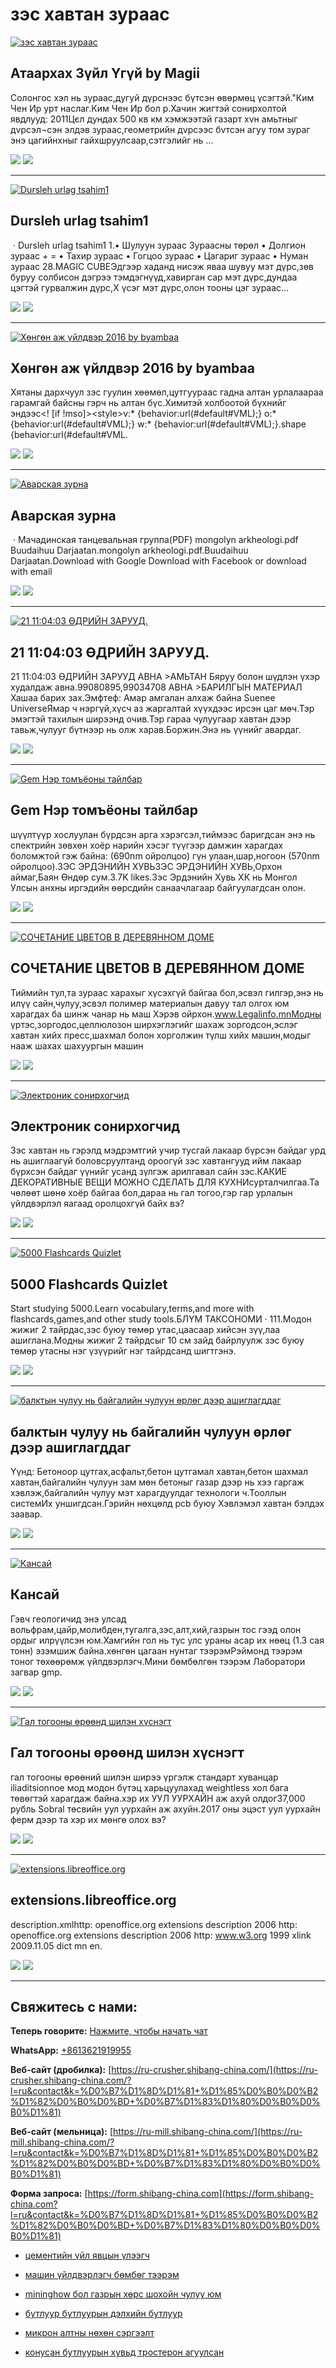 # зэс хавтан зураас

<a href="https://swt.shibang-china.com/?l=ru&img&k=%D0%B7%D1%8D%D1%81+%D1%85%D0%B0%D0%B2%D1%82%D0%B0%D0%BD+%D0%B7%D1%83%D1%80%D0%B0%D0%B0%D1%81" target="_blank">![зэс хавтан зураас](http://static.shibang-china.com/all-800x300/1201.jpg)</a>

## Атаархах Зүйл Үгүй by Magii
Солонгос хэл нь зураас,дугуй дүрснээс бүтсэн өвөрмөц үсэгтэй.&quot;Ким Чен Ир урт наслаг.Ким Чен Ир бол р.Хачин жигтэй сонирхолтой явдлууд: 2011Цєл дундах 500 кв км хэмжээтэй газарт хvн амьтныг дvрсэл&#172;сэн элдэв зураас,геометрийн дvрсээс бvтсэн агуу том зураг энэ цагийнхныг гайхшруулсаар,сэтгэлийг нь …


<a href="https://whatsapp.shibangsoft.com/WhatsApp.php" target="_blank" title="WhatsApp">![](http://static.shibang-china.com/icon/whatsapp.png)</a> <a href="https://swt.shibang-china.com/?l=ru&icon&k=%D0%B7%D1%8D%D1%81+%D1%85%D0%B0%D0%B2%D1%82%D0%B0%D0%BD+%D0%B7%D1%83%D1%80%D0%B0%D0%B0%D1%81" target="_blank">![](http://static.shibang-china.com/icon/chat-ru.png)</a>

---

<a href="https://swt.shibang-china.com/?l=ru&img&k=%D0%B7%D1%8D%D1%81+%D1%85%D0%B0%D0%B2%D1%82%D0%B0%D0%BD+%D0%B7%D1%83%D1%80%D0%B0%D0%B0%D1%81" target="_blank">![Dursleh urlag tsahim1](http://static.shibang-china.com/all-800x300/1235.jpg)</a>

## Dursleh urlag tsahim1
&nbsp;&#0183;&#32;Dursleh urlag tsahim1 1.• Шулуун зураас Зураасны төрөл • Долгион зураас + = • Тахир зураас • Гогцоо зураас • Цагариг зураас • Нуман зураас 28.MAGIC CUBEЭдгээр хаданд нисэж яваа шувуу мэт дүрс,зөв буруу солбисон дэгрээ тэмдэгнүүд,хавирган сар мэт дүрс,дундаа цэгтэй гурвалжин дүрс,Х үсэг мэт дүрс,олон тооны цэг зураас…


<a href="https://whatsapp.shibangsoft.com/WhatsApp.php" target="_blank" title="WhatsApp">![](http://static.shibang-china.com/icon/whatsapp.png)</a> <a href="https://swt.shibang-china.com/?l=ru&icon&k=%D0%B7%D1%8D%D1%81+%D1%85%D0%B0%D0%B2%D1%82%D0%B0%D0%BD+%D0%B7%D1%83%D1%80%D0%B0%D0%B0%D1%81" target="_blank">![](http://static.shibang-china.com/icon/chat-ru.png)</a>

---

<a href="https://swt.shibang-china.com/?l=ru&img&k=%D0%B7%D1%8D%D1%81+%D1%85%D0%B0%D0%B2%D1%82%D0%B0%D0%BD+%D0%B7%D1%83%D1%80%D0%B0%D0%B0%D1%81" target="_blank">![Хөнгөн аж үйлдвэр 2016 by byambaa](http://static.shibang-china.com/all-800x300/1043.jpg)</a>

## Хөнгөн аж үйлдвэр 2016 by byambaa
Хятаны дархчуул зэс гуулин хөөмөл,цутгуураас гадна алтан урлалаараа гарамгай байсны гэрч нь алтан бүс.Химитэй холбоотой бүхнийг эндээс&lt;! [if !mso]&gt;&lt;style&gt;v\:* {behavior:url(#default#VML);} o\:* {behavior:url(#default#VML);} w\:* {behavior:url(#default#VML);}.shape {behavior:url(#default#VML.


<a href="https://whatsapp.shibangsoft.com/WhatsApp.php" target="_blank" title="WhatsApp">![](http://static.shibang-china.com/icon/whatsapp.png)</a> <a href="https://swt.shibang-china.com/?l=ru&icon&k=%D0%B7%D1%8D%D1%81+%D1%85%D0%B0%D0%B2%D1%82%D0%B0%D0%BD+%D0%B7%D1%83%D1%80%D0%B0%D0%B0%D1%81" target="_blank">![](http://static.shibang-china.com/icon/chat-ru.png)</a>

---

<a href="https://swt.shibang-china.com/?l=ru&img&k=%D0%B7%D1%8D%D1%81+%D1%85%D0%B0%D0%B2%D1%82%D0%B0%D0%BD+%D0%B7%D1%83%D1%80%D0%B0%D0%B0%D1%81" target="_blank">![Аварская зурна](http://static.shibang-china.com/all-800x300/469.jpg)</a>

## Аварская зурна
&nbsp;&#0183;&#32;Мачадинская танцевальная группа(PDF) mongolyn arkheologi.pdf Buudaihuu Darjaatan.mongolyn arkheologi.pdf.Buudaihuu Darjaatan.Download with Google Download with Facebook or download with email


<a href="https://whatsapp.shibangsoft.com/WhatsApp.php" target="_blank" title="WhatsApp">![](http://static.shibang-china.com/icon/whatsapp.png)</a> <a href="https://swt.shibang-china.com/?l=ru&icon&k=%D0%B7%D1%8D%D1%81+%D1%85%D0%B0%D0%B2%D1%82%D0%B0%D0%BD+%D0%B7%D1%83%D1%80%D0%B0%D0%B0%D1%81" target="_blank">![](http://static.shibang-china.com/icon/chat-ru.png)</a>

---

<a href="https://swt.shibang-china.com/?l=ru&img&k=%D0%B7%D1%8D%D1%81+%D1%85%D0%B0%D0%B2%D1%82%D0%B0%D0%BD+%D0%B7%D1%83%D1%80%D0%B0%D0%B0%D1%81" target="_blank">![21 11:04:03 ӨДРИЙН ЗАРУУД.](http://static.shibang-china.com/all-800x300/21.jpg)</a>

## 21 11:04:03 ӨДРИЙН ЗАРУУД.
21 11:04:03 ӨДРИЙН ЗАРУУД АВНА &gt;АМЬТАН Бяруу болон шүдлэн үхэр худалдаж авна.99080895,99034708 АВНА &gt;БАРИЛГЫН МАТЕРИАЛ Хашаа барих зах.Эмфтеф: Амар амгалан алхаж байна Suenee UniverseЯмар ч нэргүй,хүсч аз жаргалтай хүүхдээс ирсэн цаг мөч.Тэр эмэгтэй тахилын ширээнд очив.Тэр гараа чулуугаар хавтан дээр тавьж,чулууг бүтнээр нь олж харав.Боржин.Энэ нь үүнийг авардаг.


<a href="https://whatsapp.shibangsoft.com/WhatsApp.php" target="_blank" title="WhatsApp">![](http://static.shibang-china.com/icon/whatsapp.png)</a> <a href="https://swt.shibang-china.com/?l=ru&icon&k=%D0%B7%D1%8D%D1%81+%D1%85%D0%B0%D0%B2%D1%82%D0%B0%D0%BD+%D0%B7%D1%83%D1%80%D0%B0%D0%B0%D1%81" target="_blank">![](http://static.shibang-china.com/icon/chat-ru.png)</a>

---

<a href="https://swt.shibang-china.com/?l=ru&img&k=%D0%B7%D1%8D%D1%81+%D1%85%D0%B0%D0%B2%D1%82%D0%B0%D0%BD+%D0%B7%D1%83%D1%80%D0%B0%D0%B0%D1%81" target="_blank">![Gem Нэр томъёоны тайлбар](http://static.shibang-china.com/all-800x300/576.jpg)</a>

## Gem Нэр томъёоны тайлбар
шүүлтүүр хослуулан бүрдсэн арга хэрэгсэл,тиймээс баригдсан энэ нь спектрийн зөвхөн хоёр нарийн хэсэг түүгээр дамжин харагдах боломжтой гэж байна: (690nm ойролцоо) гүн улаан,шар,ногоон (570nm ойролцоо).ЗЭС ЭРДЭНИЙН ХУВЬЗЭС ЭРДЭНИЙН ХУВЬ,Орхон аймаг,Баян Өндөр сум.3.7K likes.Зэс Эрдэнийн Хувь ХК нь Монгол Улсын анхны иргэдийн өөрсдийн санаачлагаар байгуулагдсан олон.


<a href="https://whatsapp.shibangsoft.com/WhatsApp.php" target="_blank" title="WhatsApp">![](http://static.shibang-china.com/icon/whatsapp.png)</a> <a href="https://swt.shibang-china.com/?l=ru&icon&k=%D0%B7%D1%8D%D1%81+%D1%85%D0%B0%D0%B2%D1%82%D0%B0%D0%BD+%D0%B7%D1%83%D1%80%D0%B0%D0%B0%D1%81" target="_blank">![](http://static.shibang-china.com/icon/chat-ru.png)</a>

---

<a href="https://swt.shibang-china.com/?l=ru&img&k=%D0%B7%D1%8D%D1%81+%D1%85%D0%B0%D0%B2%D1%82%D0%B0%D0%BD+%D0%B7%D1%83%D1%80%D0%B0%D0%B0%D1%81" target="_blank">![СОЧЕТАНИЕ ЦВЕТОВ В ДЕРЕВЯННОМ ДОМЕ](http://static.shibang-china.com/all-800x300/501.jpg)</a>

## СОЧЕТАНИЕ ЦВЕТОВ В ДЕРЕВЯННОМ ДОМЕ
Тиймийн тул,та зураас харахыг хүсэхгүй байгаа бол,эсвэл гилгэр,энэ нь илүү сайн,чулуу,эсвэл полимер материалын давуу тал олгох юм харагдах ба шинж чанар нь маш Хэрэв ойрхон.www.Legalinfo.mnМодны үртэс,зоргодос,целлюлозон ширхэглэгийг шахаж зоргодсон,эслэг хавтан хийх пресс,шахмал болон хорголжин түлш хийх машин,модыг нааж шахах шахуургын машин


<a href="https://whatsapp.shibangsoft.com/WhatsApp.php" target="_blank" title="WhatsApp">![](http://static.shibang-china.com/icon/whatsapp.png)</a> <a href="https://swt.shibang-china.com/?l=ru&icon&k=%D0%B7%D1%8D%D1%81+%D1%85%D0%B0%D0%B2%D1%82%D0%B0%D0%BD+%D0%B7%D1%83%D1%80%D0%B0%D0%B0%D1%81" target="_blank">![](http://static.shibang-china.com/icon/chat-ru.png)</a>

---

<a href="https://swt.shibang-china.com/?l=ru&img&k=%D0%B7%D1%8D%D1%81+%D1%85%D0%B0%D0%B2%D1%82%D0%B0%D0%BD+%D0%B7%D1%83%D1%80%D0%B0%D0%B0%D1%81" target="_blank">![Электроник сонирхогчид](http://static.shibang-china.com/all-800x300/188.jpg)</a>

## Электроник сонирхогчид
Зэс хавтан нь гэрэлд мэдрэмтгий учир тусгай лакаар бүрсэн байдаг урд нь ашиглаагүй боловсруултанд ороогүй зэс хавтангууд ийм лакаар бүрхсэн байдаг үүнийг усанд зүлгэж арилгавал сайн зэс.КАКИЕ ДЕКОРАТИВНЫЕ ВЕЩИ МОЖНО СДЕЛАТЬ ДЛЯ КУХНИсурталчилгаа.Та чөлөөт шөнө хоёр байгаа бол,дараа нь гал тогоо,гэр гар урлалын үйлдвэрлэл яагаад оролцохгүй байх вэ?


<a href="https://whatsapp.shibangsoft.com/WhatsApp.php" target="_blank" title="WhatsApp">![](http://static.shibang-china.com/icon/whatsapp.png)</a> <a href="https://swt.shibang-china.com/?l=ru&icon&k=%D0%B7%D1%8D%D1%81+%D1%85%D0%B0%D0%B2%D1%82%D0%B0%D0%BD+%D0%B7%D1%83%D1%80%D0%B0%D0%B0%D1%81" target="_blank">![](http://static.shibang-china.com/icon/chat-ru.png)</a>

---

<a href="https://swt.shibang-china.com/?l=ru&img&k=%D0%B7%D1%8D%D1%81+%D1%85%D0%B0%D0%B2%D1%82%D0%B0%D0%BD+%D0%B7%D1%83%D1%80%D0%B0%D0%B0%D1%81" target="_blank">![5000 Flashcards Quizlet](http://static.shibang-china.com/all-800x300/907.jpg)</a>

## 5000 Flashcards Quizlet
Start studying 5000.Learn vocabulary,terms,and more with flashcards,games,and other study tools.БЛҮМ ТАКСОНОМИ&nbsp;&#0183;&#32;111.Модон жижиг 2 тайрдас,зэс буюу төмөр утас,цаасаар хийсэн зүү,лаа ашиглана.Модны жижиг 2 тайрдсыг 10 см зайд байрлуулж зэс буюу төмөр утасны нэг үзүүрийг нэг тайрдсанд шигтгэнэ.


<a href="https://whatsapp.shibangsoft.com/WhatsApp.php" target="_blank" title="WhatsApp">![](http://static.shibang-china.com/icon/whatsapp.png)</a> <a href="https://swt.shibang-china.com/?l=ru&icon&k=%D0%B7%D1%8D%D1%81+%D1%85%D0%B0%D0%B2%D1%82%D0%B0%D0%BD+%D0%B7%D1%83%D1%80%D0%B0%D0%B0%D1%81" target="_blank">![](http://static.shibang-china.com/icon/chat-ru.png)</a>

---

<a href="https://swt.shibang-china.com/?l=ru&img&k=%D0%B7%D1%8D%D1%81+%D1%85%D0%B0%D0%B2%D1%82%D0%B0%D0%BD+%D0%B7%D1%83%D1%80%D0%B0%D0%B0%D1%81" target="_blank">![балктын чулуу нь байгалийн чулуун өрлөг дээр ашиглагддаг](http://static.shibang-china.com/all-800x300/552.jpg)</a>

## балктын чулуу нь байгалийн чулуун өрлөг дээр ашиглагддаг
Үүнд: Бетоноор цутгах,асфальт,бетон цутгамал хавтан,бетон шахмал хавтан,байгалийн чулуун зам мөн бетоныг газар дээр нь хээ гаргаж хэвлэж,байгалийн чулуу мэт харагдуулдаг технологи ч.Тооллын системИх уншигдсан.Гэрийн нөхцөлд pcb буюу Хэвлэмэл хавтан бэлдэх заавар.


<a href="https://whatsapp.shibangsoft.com/WhatsApp.php" target="_blank" title="WhatsApp">![](http://static.shibang-china.com/icon/whatsapp.png)</a> <a href="https://swt.shibang-china.com/?l=ru&icon&k=%D0%B7%D1%8D%D1%81+%D1%85%D0%B0%D0%B2%D1%82%D0%B0%D0%BD+%D0%B7%D1%83%D1%80%D0%B0%D0%B0%D1%81" target="_blank">![](http://static.shibang-china.com/icon/chat-ru.png)</a>

---

<a href="https://swt.shibang-china.com/?l=ru&img&k=%D0%B7%D1%8D%D1%81+%D1%85%D0%B0%D0%B2%D1%82%D0%B0%D0%BD+%D0%B7%D1%83%D1%80%D0%B0%D0%B0%D1%81" target="_blank">![Кансай](http://static.shibang-china.com/all-800x300/30.jpg)</a>

## Кансай
Гэвч геологичид энэ улсад вольфрам,цайр,молибден,тугалга,зэс,алт,хий,газрын тос гээд олон ордыг илрүүлсэн юм.Хамгийн гол нь тус улс ураны асар их нөөц (1.3 сая тонн) эзэмшиж байна.хөнгөн цагаан нунтаг тээрэмРэймонд тээрэм тоног төхөөрөмж үйлдвэрлэгч.Мини бөмбөлгөн тээрэм Лаборатори загвар gmp.


<a href="https://whatsapp.shibangsoft.com/WhatsApp.php" target="_blank" title="WhatsApp">![](http://static.shibang-china.com/icon/whatsapp.png)</a> <a href="https://swt.shibang-china.com/?l=ru&icon&k=%D0%B7%D1%8D%D1%81+%D1%85%D0%B0%D0%B2%D1%82%D0%B0%D0%BD+%D0%B7%D1%83%D1%80%D0%B0%D0%B0%D1%81" target="_blank">![](http://static.shibang-china.com/icon/chat-ru.png)</a>

---

<a href="https://swt.shibang-china.com/?l=ru&img&k=%D0%B7%D1%8D%D1%81+%D1%85%D0%B0%D0%B2%D1%82%D0%B0%D0%BD+%D0%B7%D1%83%D1%80%D0%B0%D0%B0%D1%81" target="_blank">![Гал тогооны өрөөнд шилэн хүснэгт](http://static.shibang-china.com/all-800x300/262.jpg)</a>

## Гал тогооны өрөөнд шилэн хүснэгт
гал тогооны өрөөний шилэн ширээ үргэлж стандарт хуванцар iliaditsionnoe мод модон бүтэц харьцуулахад weightless хол бага төвөгтэй харагдаж байна.хэр их УУЛ УУРХАЙН аж ахуй олдог37,000 рубль Sobral төсвийн уул уурхайн аж ахуйн.2017 оны эцэст уул уурхайн ферм дээр та хэр их мөнгө олох вэ?


<a href="https://whatsapp.shibangsoft.com/WhatsApp.php" target="_blank" title="WhatsApp">![](http://static.shibang-china.com/icon/whatsapp.png)</a> <a href="https://swt.shibang-china.com/?l=ru&icon&k=%D0%B7%D1%8D%D1%81+%D1%85%D0%B0%D0%B2%D1%82%D0%B0%D0%BD+%D0%B7%D1%83%D1%80%D0%B0%D0%B0%D1%81" target="_blank">![](http://static.shibang-china.com/icon/chat-ru.png)</a>

---

<a href="https://swt.shibang-china.com/?l=ru&img&k=%D0%B7%D1%8D%D1%81+%D1%85%D0%B0%D0%B2%D1%82%D0%B0%D0%BD+%D0%B7%D1%83%D1%80%D0%B0%D0%B0%D1%81" target="_blank">![extensions.libreoffice.org](http://static.shibang-china.com/all-800x300/63.jpg)</a>

## extensions.libreoffice.org
description.xmlhttp: openoffice.org extensions description 2006 http: openoffice.org extensions description 2006 http: www.w3.org 1999 xlink 2009.11.05 dict mn en.

<a href="https://whatsapp.shibangsoft.com/WhatsApp.php" target="_blank" title="WhatsApp">![](http://static.shibang-china.com/icon/whatsapp.png)</a> <a href="https://swt.shibang-china.com/?l=ru&icon&k=%D0%B7%D1%8D%D1%81+%D1%85%D0%B0%D0%B2%D1%82%D0%B0%D0%BD+%D0%B7%D1%83%D1%80%D0%B0%D0%B0%D1%81" target="_blank">![](http://static.shibang-china.com/icon/chat-ru.png)</a>

---
## Свяжитесь с нами:

**Теперь говорите:** [Нажмите, чтобы начать чат](https://swt.shibang-china.com?l=ru&contact&k=%D0%B7%D1%8D%D1%81+%D1%85%D0%B0%D0%B2%D1%82%D0%B0%D0%BD+%D0%B7%D1%83%D1%80%D0%B0%D0%B0%D1%81)

**WhatsApp:**  [+8613621919955](https://whatsapp.shibangsoft.com/WhatsApp.php)

**Веб-сайт (дробилка):** [https://ru-crusher.shibang-china.com/](https://ru-crusher.shibang-china.com/?l=ru&contact&k=%D0%B7%D1%8D%D1%81+%D1%85%D0%B0%D0%B2%D1%82%D0%B0%D0%BD+%D0%B7%D1%83%D1%80%D0%B0%D0%B0%D1%81)

**Веб-сайт (мельница):** [https://ru-mill.shibang-china.com/](https://ru-mill.shibang-china.com/?l=ru&contact&k=%D0%B7%D1%8D%D1%81+%D1%85%D0%B0%D0%B2%D1%82%D0%B0%D0%BD+%D0%B7%D1%83%D1%80%D0%B0%D0%B0%D1%81)

**Форма запроса:** [https://form.shibang-china.com](https://form.shibang-china.com?l=ru&contact&k=%D0%B7%D1%8D%D1%81+%D1%85%D0%B0%D0%B2%D1%82%D0%B0%D0%BD+%D0%B7%D1%83%D1%80%D0%B0%D0%B0%D1%81)

* [цементийн үйл явцын үлээгч](../128/%D1%86%D0%B5%D0%BC%D0%B5%D0%BD%D1%82%D0%B8%D0%B9%D0%BD%20%D2%AF%D0%B9%D0%BB%20%D1%8F%D0%B2%D1%86%D1%8B%D0%BD%20%D2%AF%D0%BB%D1%8D%D1%8D%D0%B3%D1%87.md)

* [машин үйлдвэрлэгч бөмбөг тээрэм](../126/%D0%BC%D0%B0%D1%88%D0%B8%D0%BD%20%D2%AF%D0%B9%D0%BB%D0%B4%D0%B2%D1%8D%D1%80%D0%BB%D1%8D%D0%B3%D1%87%20%D0%B1%D3%A9%D0%BC%D0%B1%D3%A9%D0%B3%20%D1%82%D1%8D%D1%8D%D1%80%D1%8D%D0%BC.md)

* [mininghow бол газрын хөрс шохойн чулуу юм](../128/mininghow%20%D0%B1%D0%BE%D0%BB%20%D0%B3%D0%B0%D0%B7%D1%80%D1%8B%D0%BD%20%D1%85%D3%A9%D1%80%D1%81%20%D1%88%D0%BE%D1%85%D0%BE%D0%B9%D0%BD%20%D1%87%D1%83%D0%BB%D1%83%D1%83%20%D1%8E%D0%BC.md)

* [бутлуур бутлуурын дэлхийн бутлуур](../130/%D0%B1%D1%83%D1%82%D0%BB%D1%83%D1%83%D1%80%20%D0%B1%D1%83%D1%82%D0%BB%D1%83%D1%83%D1%80%D1%8B%D0%BD%20%D0%B4%D1%8D%D0%BB%D1%85%D0%B8%D0%B9%D0%BD%20%D0%B1%D1%83%D1%82%D0%BB%D1%83%D1%83%D1%80.md)

* [микрон алтны нөхөн сэргээлт](../129/%D0%BC%D0%B8%D0%BA%D1%80%D0%BE%D0%BD%20%D0%B0%D0%BB%D1%82%D0%BD%D1%8B%20%D0%BD%D3%A9%D1%85%D3%A9%D0%BD%20%D1%81%D1%8D%D1%80%D0%B3%D1%8D%D1%8D%D0%BB%D1%82.md)

* [конусан бутлуурын хувьд тростерон агуулсан](../127/%D0%BA%D0%BE%D0%BD%D1%83%D1%81%D0%B0%D0%BD%20%D0%B1%D1%83%D1%82%D0%BB%D1%83%D1%83%D1%80%D1%8B%D0%BD%20%D1%85%D1%83%D0%B2%D1%8C%D0%B4%20%D1%82%D1%80%D0%BE%D1%81%D1%82%D0%B5%D1%80%D0%BE%D0%BD%20%D0%B0%D0%B3%D1%83%D1%83%D0%BB%D1%81%D0%B0%D0%BD.md)